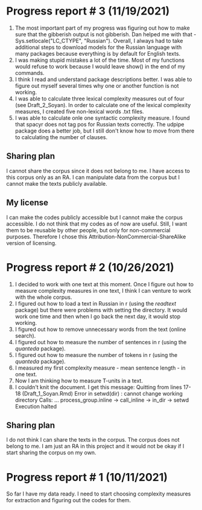 # Progress report # 3 (11/19/2021)
1. The most important part of my progress was figuring out how to make sure that the gibberish output is not gibberish. Dan helped me with that - Sys.setlocale("LC_CTYPE", "Russian"). Overall, I always had to take additional steps to download models for the Russian language with many packages because everything is by default for English texts. 
2. I was making stupid mistakes a lot of the time. Most of my functions would refuse to work because I would leave show() in the end of my commands.
3. I think I read and understand package descriptions better. I was able to figure out myself several times why one or another function is not working. 
4. I was able to calculate three lexical complexity measures out of four (see Draft_2_Soyan). In order to calculate one of the lexical complexity measures, I created five non-lexical words .txt files. 
5. I was able to calculate onle one syntactic complexity measure. I found that spacyr does not tag pos for Russian texts correctly. The udpipe package does a better job, but I still don't know how to move from there to calculating the number of clauses. 

## Sharing plan
I cannot share the corpus since it does not belong to me. I have access to this corpus only as an RA. I can manipulate data from the corpus but I cannot make the texts publicly available.

## My license
I can make the codes publicly accessible but I cannot make the corpus accessible. I do not think that my codes as of now are useful. Still, I want them to be reusable by other people, but only for non-commercial purposes. Therefore I chose this Attribution-NonCommercial-ShareAlike version of licensing.

# Progress report # 2 (10/26/2021)
1. I decided to work with one text at this moment. Once I figure out how to measure complexity measures in one text, I think I can venture to work with the whole corpus.
2. I figured out how to load a text in Russian in r (using the *readtext* package) but there were problems with setting the directory. It would work one time and then when I go back the next day, it would stop working.
3. I figured out how to remove unnecessary words from the text (online search).
3. I figured out how to measure the number of sentences in r (using the *quanteda* package).
4. I figured out how to measure the number of tokens in r (using the *quanteda* package).
5. I measured my first complexity measure - mean sentence length - in one text. 
6. Now I am thinking how to measure T-units in a text.
7. I couldn't knit the document. I get this message: 
Quitting from lines 17-18 (Draft_1_Soyan.Rmd) 
Error in setwd(dir) : cannot change working directory
Calls: <Anonymous> ... process_group.inline -> call_inline -> in_dir -> setwd
Execution halted

## Sharing plan
I do not think I can share the texts in the corpus. The corpus does not belong to me. I am just an RA in this project and it would not be okay if I start sharing the corpus on my own.

# Progress report # 1 (10/11/2021)
So far I have my data ready. I need to start choosing complexity measures for extraction and figuring out the codes for them.  